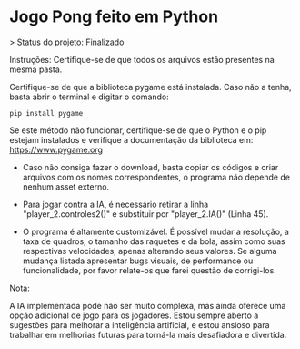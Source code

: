 <h1>Jogo Pong feito em Python</h1>
> Status do projeto: Finalizado

Instruções:
Certifique-se de que todos os arquivos estão presentes na mesma pasta.

Certifique-se de que a biblioteca pygame está instalada. Caso não a tenha, basta abrir o terminal e digitar o comando:

```
pip install pygame
```
Se este método não funcionar, certifique-se de que o Python e o pip estejam instalados e verifique a documentação da biblioteca em: https://www.pygame.org

- Caso não consiga fazer o download, basta copiar os códigos e criar arquivos com os nomes correspondentes, o programa não depende de nenhum asset externo.

- Para jogar contra a IA, é necessário retirar a linha "player_2.controles2()" e substituir por "player_2.IA()" (Linha 45).

- O programa é altamente customizável. É possível mudar a resolução, a taxa de quadros, o tamanho das raquetes e da bola, assim como suas respectivas velocidades, apenas alterando seus valores. Se alguma mudança listada apresentar bugs visuais, de performance ou funcionalidade, por favor relate-os que farei questão de corrigi-los.

Nota:

A IA implementada pode não ser muito complexa, mas ainda oferece uma opção adicional de jogo para os jogadores. Estou sempre aberto a sugestões para melhorar a inteligência artificial, e estou ansioso para trabalhar em melhorias futuras para torná-la mais desafiadora e divertida.
